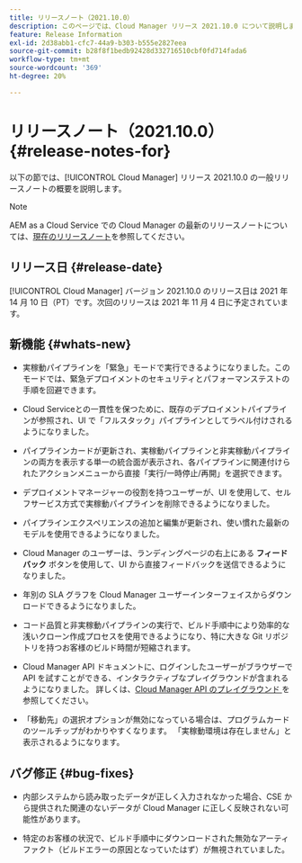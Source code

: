 ```yaml
---
title: リリースノート（2021.10.0）
description: このページでは、Cloud Manager リリース 2021.10.0 について説明します。
feature: Release Information
exl-id: 2d38abb1-cfc7-44a9-b303-b555e2827eea
source-git-commit: b28f8f1bedb92428d332716510cbf0fd714fada6
workflow-type: tm+mt
source-wordcount: '369'
ht-degree: 20%

---
```


# リリースノート（2021.10.0） {#release-notes-for}

以下の節では、[!UICONTROL Cloud Manager] リリース 2021.10.0 の一般リリースノートの概要を説明します。

>[!NOTE]
>AEM as a Cloud Service での Cloud Manager の最新のリリースノートについては、[現在のリリースノート](https://experienceleague.adobe.com/docs/experience-manager-cloud-service/onboarding/getting-access/release-notes-cloud-manager/release-notes-cm-current.html?lang=ja#getting-access)を参照してください。

## リリース日 {#release-date}

[!UICONTROL Cloud Manager] バージョン 2021.10.0 のリリース日は 2021 年 14 月 10 日（PT）です。次回のリリースは 2021 年 11 月 4 日に予定されています。

## 新機能 {#whats-new}

* 実稼動パイプラインを「緊急」モードで実行できるようになりました。このモードでは、緊急デプロイメントのセキュリティとパフォーマンステストの手順を回避できます。

* Cloud Serviceとの一貫性を保つために、既存のデプロイメントパイプラインが参照され、UI で「フルスタック」パイプラインとしてラベル付けされるようになりました。

* パイプラインカードが更新され、実稼動パイプラインと非実稼動パイプラインの両方を表示する単一の統合面が表示され、各パイプラインに関連付けられたアクションメニューから直接「実行/一時停止/再開」を選択できます。

* デプロイメントマネージャーの役割を持つユーザーが、UI を使用して、セルフサービス方式で実稼動パイプラインを削除できるようになりました。

* パイプラインエクスペリエンスの追加と編集が更新され、使い慣れた最新のモデルを使用できるようになりました。

* Cloud Manager のユーザーは、ランディングページの右上にある **フィードバック** ボタンを使用して、UI から直接フィードバックを送信できるようになりました。

* 年別の SLA グラフを Cloud Manager ユーザーインターフェイスからダウンロードできるようになりました。

* コード品質と非実稼動パイプラインの実行で、ビルド手順中により効率的な浅いクローン作成プロセスを使用できるようになり、特に大きな Git リポジトリを持つお客様のビルド時間が短縮されます。

* Cloud Manager API ドキュメントに、ログインしたユーザーがブラウザーで API を試すことができる、インタラクティブなプレイグラウンドが含まれるようになりました。 詳しくは、[Cloud Manager API のプレイグラウンド ](https://www.adobe.io/experience-cloud/cloud-manager/reference/playground/) を参照してください。

* 「移動先」の選択オプションが無効になっている場合は、プログラムカードのツールチップがわかりやすくなります。 「実稼動環境は存在しません」と表示されるようになります。


## バグ修正 {#bug-fixes}

* 内部システムから読み取ったデータが正しく入力されなかった場合、CSE から提供された関連のないデータが Cloud Manager に正しく反映されない可能性があります。

* 特定のお客様の状況で、ビルド手順中にダウンロードされた無効なアーティファクト（ビルドエラーの原因となっていたはず）が無視されていました。

